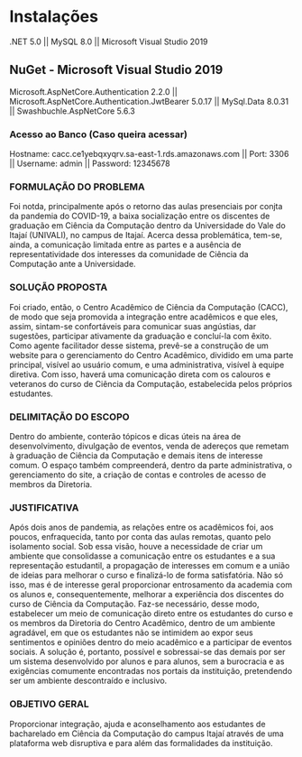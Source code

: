 # Instalações

.NET 5.0 ||
MySQL 8.0 ||
Microsoft Visual Studio 2019

## NuGet - Microsoft Visual Studio 2019
Microsoft.AspNetCore.Authentication 2.2.0 ||
Microsoft.AspNetCore.Authentication.JwtBearer 5.0.17 ||
MySql.Data 8.0.31 ||
Swashbuchle.AspNetCore 5.6.3

### Acesso ao Banco (Caso queira acessar)
Hostname: cacc.ce1yebqxyqrv.sa-east-1.rds.amazonaws.com ||
Port: 3306 ||
Username: admin ||
Password: 12345678

### FORMULAÇÃO DO PROBLEMA

Foi notda, principalmente após o retorno das aulas presenciais por conjta da pandemia do COVID-19, a baixa socialização entre os discentes de graduação em Ciência da Computação dentro da Universidade do Vale do Itajaí (UNIVALI), no campus de Itajaí.
Acerca dessa problemática, tem-se, ainda, a comunicação limitada entre as partes e a ausência de representatividade dos interesses da comunidade de Ciência da Computação ante a Universidade.


### SOLUÇÃO PROPOSTA

Foi criado, então, o Centro Acadêmico de Ciência da Computação (CACC), de modo que seja promovida a integração entre acadêmicos e que eles, assim, sintam-se confortáveis para comunicar suas angústias, dar sugestões, participar ativamente da graduação e concluí-la com êxito. 	
Como agente facilitador desse sistema, prevê-se a construção de um website para o gerenciamento do Centro Acadêmico, dividido em uma parte principal, visível ao usuário comum, e uma administrativa, visível à equipe diretiva. Com isso, haverá uma comunicação direta com os calouros e veteranos do curso de Ciência da Computação, estabelecida pelos próprios estudantes.

### DELIMITAÇÃO DO ESCOPO

Dentro do ambiente, conterão tópicos e dicas úteis na área de desenvolvimento, divulgação de eventos, venda de adereços que remetam à graduação de Ciência da Computação e demais itens de interesse comum. 
O espaço também compreenderá, dentro da parte administrativa, o gerenciamento do site, a criação de contas e controles de acesso de membros da Diretoria.

### JUSTIFICATIVA

Após dois anos de pandemia, as relações entre os acadêmicos foi, aos poucos, enfraquecida, tanto por conta das aulas remotas, quanto pelo isolamento social. Sob essa visão, houve a necessidade de criar um ambiente que consolidasse a comunicação entre os estudantes e a sua representação estudantil, a propagação de interesses em comum e a união de ideias para melhorar o curso e finalizá-lo de forma satisfatória. 
Não só isso, mas é de interesse geral proporcionar entrosamento da academia com os alunos e, consequentemente, melhorar a experiência dos discentes do curso de Ciência da Computação. 
Faz-se necessário, desse modo, estabelecer um meio de comunicação direto entre os estudantes do curso e os membros da Diretoria do Centro Acadêmico, dentro de um ambiente agradável, em que os estudantes não se intimidem ao expor seus sentimentos e opiniões dentro do meio acadêmico e a participar de eventos sociais. 
A solução é, portanto, possível e sobressai-se das demais por ser um sistema desenvolvido por alunos e para alunos, sem a burocracia e as exigências comumente encontradas nos portais da instituição, pretendendo ser um ambiente descontraído e inclusivo.

### OBJETIVO GERAL

Proporcionar integração, ajuda e aconselhamento aos estudantes de bacharelado em Ciência da Computação do campus Itajaí através de uma plataforma web disruptiva e para além das formalidades da instituição. 
